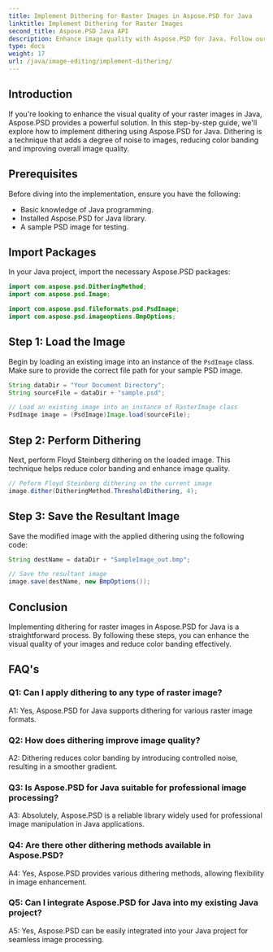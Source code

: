 ```yaml
---
title: Implement Dithering for Raster Images in Aspose.PSD for Java
linktitle: Implement Dithering for Raster Images
second_title: Aspose.PSD Java API
description: Enhance image quality with Aspose.PSD for Java. Follow our step-by-step guide to implement dithering and eliminate color banding.
type: docs
weight: 17
url: /java/image-editing/implement-dithering/
---
```

## Introduction

If you're looking to enhance the visual quality of your raster images in Java, Aspose.PSD provides a powerful solution. In this step-by-step guide, we'll explore how to implement dithering using Aspose.PSD for Java. Dithering is a technique that adds a degree of noise to images, reducing color banding and improving overall image quality.

## Prerequisites

Before diving into the implementation, ensure you have the following:

- Basic knowledge of Java programming.
- Installed Aspose.PSD for Java library.
- A sample PSD image for testing.

## Import Packages

In your Java project, import the necessary Aspose.PSD packages:

```java
import com.aspose.psd.DitheringMethod;
import com.aspose.psd.Image;

import com.aspose.psd.fileformats.psd.PsdImage;
import com.aspose.psd.imageoptions.BmpOptions;
```

## Step 1: Load the Image

Begin by loading an existing image into an instance of the `PsdImage` class. Make sure to provide the correct file path for your sample PSD image.

```java
String dataDir = "Your Document Directory";
String sourceFile = dataDir + "sample.psd";

// Load an existing image into an instance of RasterImage class
PsdImage image = (PsdImage)Image.load(sourceFile);
```

## Step 2: Perform Dithering

Next, perform Floyd Steinberg dithering on the loaded image. This technique helps reduce color banding and enhance image quality.

```java
// Peform Floyd Steinberg dithering on the current image
image.dither(DitheringMethod.ThresholdDithering, 4);
```

## Step 3: Save the Resultant Image

Save the modified image with the applied dithering using the following code:

```java
String destName = dataDir + "SampleImage_out.bmp";

// Save the resultant image
image.save(destName, new BmpOptions());
```

## Conclusion

Implementing dithering for raster images in Aspose.PSD for Java is a straightforward process. By following these steps, you can enhance the visual quality of your images and reduce color banding effectively.

## FAQ's

### Q1: Can I apply dithering to any type of raster image?

A1: Yes, Aspose.PSD for Java supports dithering for various raster image formats.

### Q2: How does dithering improve image quality?

A2: Dithering reduces color banding by introducing controlled noise, resulting in a smoother gradient.

### Q3: Is Aspose.PSD for Java suitable for professional image processing?

A3: Absolutely, Aspose.PSD is a reliable library widely used for professional image manipulation in Java applications.

### Q4: Are there other dithering methods available in Aspose.PSD?

A4: Yes, Aspose.PSD provides various dithering methods, allowing flexibility in image enhancement.

### Q5: Can I integrate Aspose.PSD for Java into my existing Java project?

A5: Yes, Aspose.PSD can be easily integrated into your Java project for seamless image processing.
